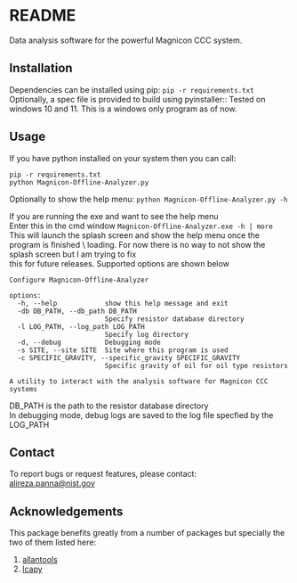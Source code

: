 README
======

Data analysis software for the powerful Magnicon CCC system.

Installation
------------
Dependencies can be installed using pip:
``pip -r requirements.txt``
Optionally, a spec file is provided to build using pyinstaller::
Tested on windows 10 and 11. This is a windows only program as of now.


Usage
-----
If you have python installed on your system then you can call:
```
pip -r requirements.txt
python Magnicon-Offline-Analyzer.py
```
Optionally to show the help menu:
``python Magnicon-Offline-Analyzer.py -h``

If you are running the exe and want to see the help menu\
Enter this in the cmd window
``Magnicon-Offline-Analyzer.exe -h | more``
This will launch the splash screen and show the help menu once the program is finished \ loading. For now there is no way to not show the splash screen but I am trying to fix \
this for future releases. Supported options are shown below
```
Configure Magnicon-Offline-Analyzer

options:
  -h, --help            show this help message and exit
  -db DB_PATH, --db_path DB_PATH
                        Specify resistor database directory
  -l LOG_PATH, --log_path LOG_PATH
                        Specify log directory
  -d, --debug           Debugging mode
  -s SITE, --site SITE  Site where this program is used
  -c SPECIFIC_GRAVITY, --specific_gravity SPECIFIC_GRAVITY
                        Specific gravity of oil for oil type resistors

A utility to interact with the analysis software for Magnicon CCC systems

```

DB_PATH is the path to the resistor database directory\
In debugging mode, debug logs are saved to the log file specfied by the LOG_PATH

Contact
-------
To report bugs or request features, please contact:\
alireza.panna@nist.gov

Acknowledgements
----------------
This package benefits greatly from a number of packages but specially the two of them listed here:
1. [allantools](https://github.com/aewallin/allantools)
2. [lcapy](https://github.com/mph-/lcapy)